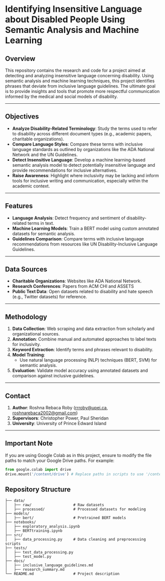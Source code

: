# Identifying Insensitive Language about Disabled People Using Semantic Analysis and Machine Learning

## Overview
This repository contains the research and code for a project aimed at detecting and analyzing insensitive language concerning disability. Using semantic analysis and machine learning techniques, this project identifies phrases that deviate from inclusive language guidelines. The ultimate goal is to provide insights and tools that promote more respectful communication informed by the medical and social models of disability.

---

## Objectives
- **Analyze Disability-Related Terminology**: Study the terms used to refer to disability across different document types (e.g., academic papers, charitable organizations).
- **Compare Language Styles**: Compare these terms with inclusive language standards as outlined by organizations like the ADA National Network and the UN Guidelines.
- **Detect Insensitive Language**: Develop a machine learning-based semantic analysis model to detect potentially insensitive language and provide recommendations for inclusive alternatives.
- **Raise Awareness**: Highlight where inclusivity may be lacking and inform tools for inclusive writing and communication, especially within the academic context.

---

## Features
- **Language Analysis**: Detect frequency and sentiment of disability-related terms in text.
- **Machine Learning Models**: Train a BERT model using custom annotated datasets for semantic analysis.
- **Guidelines Comparison**: Compare terms with inclusive language recommendations from resources like UN Disability-Inclusive Language Guidelines.

---

## Data Sources
- **Charitable Organizations**: Websites like ADA National Network.
- **Research Conferences**: Papers from ACM CHI and ASSETS
- **Public Text Data**: Open datasets related to disability and hate speech (e.g., Twitter datasets) for reference.

---

## Methodology
1. **Data Collection**: Web scraping and data extraction from scholarly and organizational sources.
2. **Annotation**: Combine manual and automated approaches to label texts for inclusivity.
3. **Keyword Extraction**: Identify terms and phrases relevant to disability.
4. **Model Training**:
   - Use natural language processing (NLP) techniques (BERT, SVM) for semantic analysis.
5. **Evaluation**: Validate model accuracy using annotated datasets and comparison against inclusive guidelines.

---
## Contact
1. **Author**: Roshna Rebaca Roby (rrroby@upei.ca, roshnarebaca2002@gmail.com)
2. **Supervisors**: Christopher Power, Paul Sheridan
3. **University**: University of Prince Edward Island
---
## Important Note
If you are using Google Colab as in this project, ensure to modify the file paths to match your Google Drive paths. For example:
```python
from google.colab import drive
drive.mount('/content/drive') # Replace paths in scripts to use '/content/drive/My Drive/...' structure.
```
## Repository Structure
```plaintext
├── data/
│   ├── raw/                   # Raw datasets
│   ├── processed/             # Processed datasets for modeling
├── models/
│   ├── bert/                  # Pretrained BERT models
├── notebooks/
│   ├── exploratory_analysis.ipynb
│   ├── BERTtraining.ipynb
├── src/
│   ├── data_processing.py     # Data cleaning and preprocessing scripts
├── tests/
│   ├── test_data_processing.py
│   ├── test_model.py
├── docs/
│   ├── inclusive_language_guidelines.md
│   ├── research_summary.md
└── README.md                  # Project description
